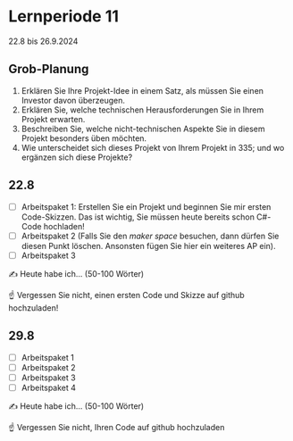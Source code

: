 # Lernperiode 11

22.8 bis 26.9.2024

## Grob-Planung

1. Erklären Sie Ihre Projekt-Idee in einem Satz, als müssen Sie einen Investor davon überzeugen.
2. Erklären Sie, welche technischen Herausforderungen Sie in Ihrem Projekt erwarten.
3. Beschreiben Sie, welche nicht-technischen Aspekte Sie in diesem Projekt besonders üben möchten.
4. Wie unterscheidet sich dieses Projekt von Ihrem Projekt in 335; und wo ergänzen sich diese Projekte?

## 22.8

- [ ] Arbeitspaket 1: Erstellen Sie ein Projekt und beginnen Sie mir ersten Code-Skizzen. Das ist wichtig, Sie müssen heute bereits schon C#-Code hochladen!
- [ ] Arbeitspaket 2 (Falls Sie den *maker space* besuchen, dann dürfen Sie diesen Punkt löschen. Ansonsten fügen Sie hier ein weiteres AP ein).
- [ ] Arbeitspaket 3

✍️ Heute habe ich... (50-100 Wörter)

☝️ Vergessen Sie nicht, einen ersten Code und Skizze auf github hochzuladen!

## 29.8

- [ ] Arbeitspaket 1
- [ ] Arbeitspaket 2
- [ ] Arbeitspaket 3 
- [ ] Arbeitspaket 4

✍️ Heute habe ich... (50-100 Wörter)

☝️ Vergessen Sie nicht, Ihren Code auf github hochzuladen
